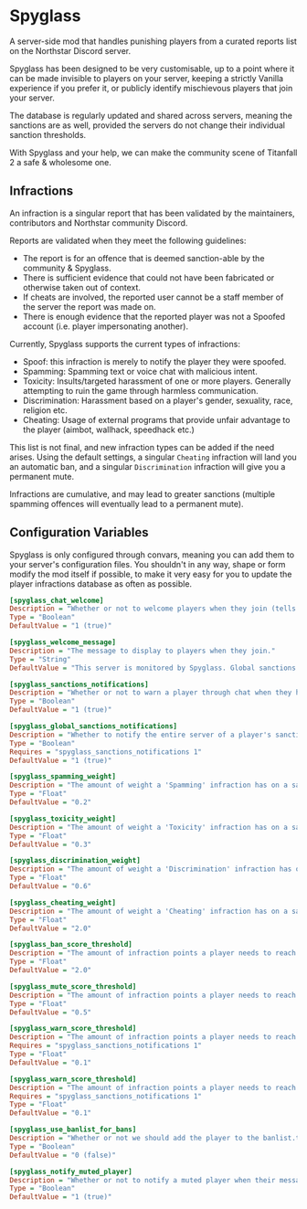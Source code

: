
# Spyglass

 
A server-side mod that handles punishing players from a curated reports list on the Northstar Discord server.

Spyglass has been designed to be very customisable, up to a point where it can be made invisible to players on your server, keeping a strictly Vanilla experience if you prefer it, or publicly identify mischievous players that join your server.

The database is regularly updated and shared across servers, meaning the sanctions are as well, provided the servers do not change their individual sanction thresholds.

With Spyglass  and your help, we can make the community scene of Titanfall 2 a safe & wholesome one.

## Infractions

An infraction is a singular report that has been validated by the maintainers, contributors and Northstar community Discord. 

Reports are validated when they meet the following guidelines:

- The report is for an offence that is deemed sanction-able by the community & Spyglass.
- There is sufficient evidence that could not have been fabricated or otherwise taken out of context.
- If cheats are involved, the reported user cannot be a staff member of the server the report was made on.
- There is enough evidence that the reported player was not a Spoofed account (i.e. player impersonating another).

Currently, Spyglass supports the current types of infractions:

- Spoof: this infraction is merely to notify the player they were  spoofed.
- Spamming: Spamming text or voice chat with malicious intent.
- Toxicity: Insults/targeted harassment of one or more players. Generally attempting to ruin the game through harmless communication.
- Discrimination: Harassment based on a player's gender, sexuality, race, religion etc.
- Cheating: Usage of external programs that provide unfair advantage to the player (aimbot, wallhack, speedhack etc.)

This list is not final, and new infraction types can be added if the need arises. 
Using the default settings, a singular `Cheating` infraction will land you an automatic ban, and a singular `Discrimination` infraction will give you a permanent mute.

Infractions are cumulative, and may lead to greater sanctions (multiple spamming offences will eventually lead to a permanent mute).

## Configuration Variables 

Spyglass is only configured through convars, meaning you can add them to your server's configuration files.
You shouldn't in any way, shape or form modify the mod itself if possible, to make it very easy for you to update the player infractions database as often as possible.

```ini
[spyglass_chat_welcome]
Description = "Whether or not to welcome players when they join (tells them the server is running Spyglass for protection)."
Type = "Boolean"
DefaultValue = "1 (true)"

[spyglass_welcome_message]
Description = "The message to display to players when they join."
Type = "String"
DefaultValue = "This server is monitored by Spyglass. Global sanctions are in effect."

[spyglass_sanctions_notifications]
Description = "Whether or not to warn a player through chat when they have been punished for one or more infractions."
Type = "Boolean"
DefaultValue = "1 (true)"

[spyglass_global_sanctions_notifications]
Description = "Whether to notify the entire server of a player's sanctions."
Type = "Boolean"
Requires = "spyglass_sanctions_notifications 1"
DefaultValue = "1 (true)"

[spyglass_spamming_weight]
Description = "The amount of weight a 'Spamming' infraction has on a sanction calculation score."
Type = "Float"
DefaultValue = "0.2"

[spyglass_toxicity_weight]
Description = "The amount of weight a 'Toxicity' infraction has on a sanction calculation score."
Type = "Float"
DefaultValue = "0.3"

[spyglass_discrimination_weight]
Description = "The amount of weight a 'Discrimination' infraction has on a sanction calculation score."
Type = "Float"
DefaultValue = "0.6"

[spyglass_cheating_weight]
Description = "The amount of weight a 'Cheating' infraction has on a sanction calculation score."
Type = "Float"
DefaultValue = "2.0"

[spyglass_ban_score_threshold]
Description = "The amount of infraction points a player needs to reach before being automatically banned."
Type = "Float"
DefaultValue = "2.0"

[spyglass_mute_score_threshold]
Description = "The amount of infraction points a player needs to reach before being automatically muted."
Type = "Float"
DefaultValue = "0.5"

[spyglass_warn_score_threshold]
Description = "The amount of infraction points a player needs to reach before being automatically muted."
Requires = "spyglass_sanctions_notifications 1"
Type = "Float"
DefaultValue = "0.1"

[spyglass_warn_score_threshold]
Description = "The amount of infraction points a player needs to reach before being automatically muted."
Requires = "spyglass_sanctions_notifications 1"
Type = "Float"
DefaultValue = "0.1"

[spyglass_use_banlist_for_bans]
Description = "Whether or not we should add the player to the banlist.txt if they reach the Ban threshold. If not, they will just be kicked while joining."
Type = "Boolean"
DefaultValue = "0 (false)"

[spyglass_notify_muted_player]
Description = "Whether or not to notify a muted player when their message wasn't sent due to a mute."
Type = "Boolean"
DefaultValue = "1 (true)"
```
